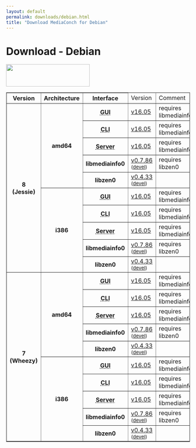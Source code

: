 ```yaml
---
layout: default
permalink: downloads/debian.html
title: "Download MediaConch for Debian"
---
```


# Download - Debian

<img src="/MediaConch/images/Debian.png" width="229" height="61"><br />

<table border="1">
<thead>
<tr class="table-header">
    <th>Version</th>
    <th>Architecture</th>
    <th>Interface</th>
    <td>Version</td>
    <td>Comment</td>
</tr>
</thead>
<tbody>

<tr>
	<th rowspan="10">8 (Jessie)</th>
    <th rowspan="5" id="8.amd64">amd64</th>
    <th><abbr title="Graphical User Interface">GUI</abbr></th>
    <td><a href="//mediaarea.net/download/binary/mediaconch-gui/16.05/mediaconch-gui_16.05-1_amd64.Debian_8.0.deb">v16.05</a></td>
    <td>requires libmediainfo0</td>
</tr>
<tr>
    <th><abbr title="Command Line Interface">CLI</abbr></th>
    <td><a href="//mediaarea.net/download/binary/mediaconch/16.05/mediaconch_16.05-1_amd64.Debian_8.0.deb">v16.05</a></td>
    <td>requires libmediainfo0</td>
</tr>
<tr>
    <th><abbr title="Server">Server</abbr></th>
    <td><a href="//mediaarea.net/download/binary/mediaconch-server/16.05/mediaconch-server_16.05-1_amd64.Debian_8.0.deb">v16.05</a></td>
    <td>requires libmediainfo0</td>
</tr>
<tr>
    <th>libmediainfo0</th>
    <td><a href="//mediaarea.net/download/binary/libmediainfo0/0.7.86/libmediainfo0_0.7.86-1_amd64.Debian_8.0.deb">v0.7.86</a> <small>(<a href="https://mediaarea.net/download/binary/libmediainfo0/0.7.86/libmediainfo-dev_0.7.86-1_amd64.Debian_8.0.deb">devel</a>)</small></td>
    <td>requires libzen0</td>
</tr>
<tr>
    <th>libzen0</th>
    <td><a href="//mediaarea.net/download/binary/libzen0/0.4.33/libzen0_0.4.33-1_amd64.Debian_8.0.deb">v0.4.33</a> <small>(<a href="https://mediaarea.net/download/binary/libzen0/0.4.33/libzen-dev_0.4.33-1_amd64.Debian_8.0.deb">devel</a>)</small></td>
    <td>&nbsp;</td>
</tr>
<tr>
    <th rowspan="5" id="8.i386">i386</th>
    <th><abbr title="Graphical User Interface">GUI</abbr></th>
    <td><a href="//mediaarea.net/download/binary/mediaconch-gui/16.05/mediaconch-gui_16.05-1_i386.Debian_8.0.deb">v16.05</a></td>
    <td>requires libmediainfo0</td>
</tr>
<tr>
    <th><abbr title="Command Line Interface">CLI</abbr></th>
    <td><a href="//mediaarea.net/download/binary/mediaconch/16.05/mediaconch_16.05-1_i386.Debian_8.0.deb">v16.05</a></td>
    <td>requires libmediainfo0</td>
</tr>
<tr>
    <th><abbr title="Server">Server</abbr></th>
    <td><a href="//mediaarea.net/download/binary/mediaconch-server/16.05/mediaconch-server_16.05-1_i386.Debian_8.0.deb">v16.05</a></td>
    <td>requires libmediainfo0</td>
</tr>
<tr>
    <th>libmediainfo0</th>
    <td><a href="//mediaarea.net/download/binary/libmediainfo0/0.7.86/libmediainfo0_0.7.86-1_i386.Debian_8.0.deb">v0.7.86</a> <small>(<a href="https://mediaarea.net/download/binary/libmediainfo0/0.7.86/libmediainfo-dev_0.7.86-1_i386.Debian_8.0.deb">devel</a>)</small></td>
    <td>requires libzen0</td>
</tr>
<tr>
    <th>libzen0</th>
    <td><a href="//mediaarea.net/download/binary/libzen0/0.4.33/libzen0_0.4.33-1_i386.Debian_8.0.deb">v0.4.33</a> <small>(<a href="https://mediaarea.net/download/binary/libzen0/0.4.33/libzen-dev_0.4.33-1_i386.Debian_8.0.deb">devel</a>)</small></td>
    <td>&nbsp;</td>
</tr>
<tr>
	<th rowspan="10">7 (Wheezy)</th>
    <th rowspan="5" id="7.amd64">amd64</th>
    <th><abbr title="Graphical User Interface">GUI</abbr></th>
    <td><a href="//mediaarea.net/download/binary/mediaconch-gui/16.05/mediaconch-gui_16.05-1_amd64.Debian_7.0.deb">v16.05</a></td>
    <td>requires libmediainfo0</td>
</tr>
<tr>
    <th><abbr title="Command Line Interface">CLI</abbr></th>
    <td><a href="//mediaarea.net/download/binary/mediaconch/16.05/mediaconch_16.05-1_amd64.Debian_7.0.deb">v16.05</a></td>
    <td>requires libmediainfo0</td>
</tr>
<tr>
    <th><abbr title="Server">Server</abbr></th>
    <td><a href="//mediaarea.net/download/binary/mediaconch-server/16.05/mediaconch-server_16.05-1_amd64.Debian_7.0.deb">v16.05</a></td>
    <td>requires libmediainfo0</td>
</tr>
<tr>
    <th>libmediainfo0</th>
    <td><a href="//mediaarea.net/download/binary/libmediainfo0/0.7.86/libmediainfo0_0.7.86-1_amd64.Debian_7.0.deb">v0.7.86</a> <small>(<a href="https://mediaarea.net/download/binary/libmediainfo0/0.7.86/libmediainfo-dev_0.7.86-1_amd64.Debian_7.0.deb">devel</a>)</small></td>
    <td>requires libzen0</td>
</tr>
<tr>
    <th>libzen0</th>
    <td><a href="//mediaarea.net/download/binary/libzen0/0.4.33/libzen0_0.4.33-1_amd64.Debian_7.0.deb">v0.4.33</a> <small>(<a href="https://mediaarea.net/download/binary/libzen0/0.4.33/libzen-dev_0.4.33-1_amd64.Debian_7.0.deb">devel</a>)</small></td>
    <td>&nbsp;</td>
</tr>
<tr>
    <th rowspan="5" id="7.i386">i386</th>
    <th><abbr title="Graphical User Interface">GUI</abbr></th>
    <td><a href="//mediaarea.net/download/binary/mediaconch-gui/16.05/mediaconch-gui_16.05-1_i386.Debian_7.0.deb">v16.05</a></td>
    <td>requires libmediainfo0</td>
</tr>
<tr>
    <th><abbr title="Command Line Interface">CLI</abbr></th>
    <td><a href="//mediaarea.net/download/binary/mediaconch/16.05/mediaconch_16.05-1_i386.Debian_7.0.deb">v16.05</a></td>
    <td>requires libmediainfo0</td>
</tr>
<tr>
    <th><abbr title="Server">Server</abbr></th>
    <td><a href="//mediaarea.net/download/binary/mediaconch-server/16.05/mediaconch-server_16.05-1_i386.Debian_7.0.deb">v16.05</a></td>
    <td>requires libmediainfo0</td>
</tr>
<tr>
    <th>libmediainfo0</th>
    <td><a href="//mediaarea.net/download/binary/libmediainfo0/0.7.86/libmediainfo0_0.7.86-1_i386.Debian_7.0.deb">v0.7.86</a> <small>(<a href="https://mediaarea.net/download/binary/libmediainfo0/0.7.86/libmediainfo-dev_0.7.86-1_i386.Debian_7.0.deb">devel</a>)</small></td>
    <td>requires libzen0</td>
</tr>
<tr>
    <th>libzen0</th>
    <td><a href="//mediaarea.net/download/binary/libzen0/0.4.33/libzen0_0.4.33-1_i386.Debian_7.0.deb">v0.4.33</a> <small>(<a href="https://mediaarea.net/download/binary/libzen0/0.4.33/libzen-dev_0.4.33-1_i386.Debian_7.0.deb">devel</a>)</small></td>
    <td>&nbsp;</td>
</tr>
</tbody>
</table>
